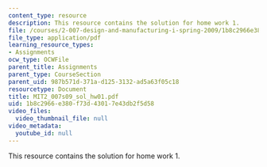 ```yaml
---
content_type: resource
description: This resource contains the solution for home work 1.
file: /courses/2-007-design-and-manufacturing-i-spring-2009/1b8c2966e380f73d43017e43db2f5d58_MIT2_007s09_sol_hw01.pdf
file_type: application/pdf
learning_resource_types:
- Assignments
ocw_type: OCWFile
parent_title: Assignments
parent_type: CourseSection
parent_uid: 987b571d-371a-d125-3132-ad5a63f05c18
resourcetype: Document
title: MIT2_007s09_sol_hw01.pdf
uid: 1b8c2966-e380-f73d-4301-7e43db2f5d58
video_files:
  video_thumbnail_file: null
video_metadata:
  youtube_id: null
---
```

This resource contains the solution for home work 1.

